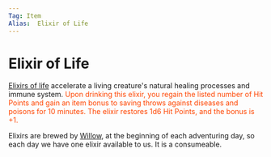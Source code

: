 ```yaml
---
Tag: Item
Alias:  Elixir of Life
---
```

# Elixir of Life
[Elixirs of life](https://2e.aonprd.com/Equipment.aspx?ID=91) accelerate a living creature's natural healing processes and immune system. <font style="color:orangered"> Upon drinking this elixir, you regain the listed number of Hit Points and gain an item bonus to saving throws against diseases and poisons for 10 minutes. The elixir restores 1d6 Hit Points, and the bonus is +1.</font>

Elixirs are brewed by [Willow](Willow), at the beginning of each adventuring day, so each day we have one elixir available to us. It is a consumeable. 